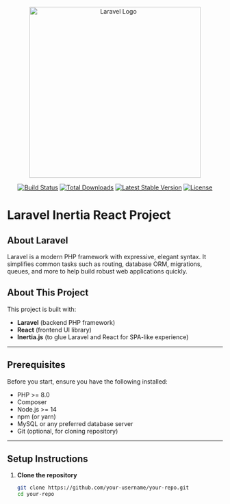 <p align="center"><a href="https://laravel.com" target="_blank"><img src="https://raw.githubusercontent.com/laravel/art/master/logo-lockup/5%20SVG/2%20CMYK/1%20Full%20Color/laravel-logolockup-cmyk-red.svg" width="400" alt="Laravel Logo"></a></p>

<p align="center">
<a href="https://github.com/laravel/framework/actions"><img src="https://github.com/laravel/framework/workflows/tests/badge.svg" alt="Build Status"></a>
<a href="https://packagist.org/packages/laravel/framework"><img src="https://img.shields.io/packagist/dt/laravel/framework" alt="Total Downloads"></a>
<a href="https://packagist.org/packages/laravel/framework"><img src="https://img.shields.io/packagist/v/laravel/framework" alt="Latest Stable Version"></a>
<a href="https://packagist.org/packages/laravel/framework"><img src="https://img.shields.io/packagist/l/laravel/framework" alt="License"></a>
</p>

# Laravel Inertia React Project

## About Laravel

Laravel is a modern PHP framework with expressive, elegant syntax. It simplifies common tasks such as routing, database ORM, migrations, queues, and more to help build robust web applications quickly.

## About This Project

This project is built with:

- **Laravel** (backend PHP framework)
- **React** (frontend UI library)
- **Inertia.js** (to glue Laravel and React for SPA-like experience)

---

## Prerequisites

Before you start, ensure you have the following installed:

- PHP >= 8.0
- Composer
- Node.js >= 14
- npm (or yarn)
- MySQL or any preferred database server
- Git (optional, for cloning repository)

---

## Setup Instructions

1. **Clone the repository**

   ```bash
   git clone https://github.com/your-username/your-repo.git
   cd your-repo

